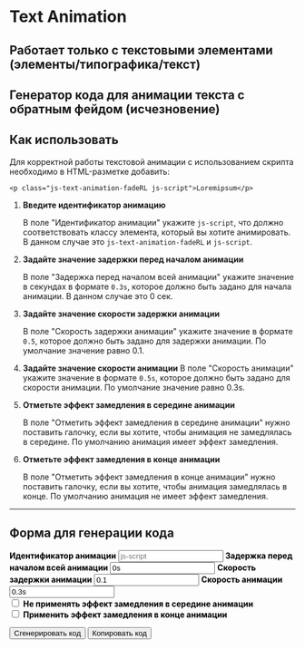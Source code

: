 # Text Animation

## Работает только с текстовыми элементами (элементы/типографика/текст)

## Генератор кода для анимации текста c обратным фейдом (исчезновение)

## Как использовать

Для корректной работы текстовой анимации с использованием скрипта необходимо в HTML-разметке добавить:
<!-- markdownlint-disable MD040 -->
```
<p class="js-text-animation-fadeRL js-script">Loremipsum</p>
```

1. **Введите идентификатор анимацию**

   В поле "Идентификатор анимации" укажите `js-script`, что должно соответствовать классу элемента, который вы хотите анимировать. В данном случае это `js-text-animation-fadeRL` и `js-script`.

2. **Задайте значение задержки перед началом анимации**

   В поле "Задержка перед началом всей анимации" укажите значение в секундах в формате `0.3s`, которое должно быть задано для начала анимации. В данном случае это 0 сек.

3. **Задайте значение скорости задержки анимации**

   В поле "Скорость задержки анимации" укажите значение в формате `0.5`, которое должно быть задано для задержки анимации. По умолчание значение равно 0.1.

4. **Задайте значение скорости анимации**
    В поле "Скорость анимации" укажите значение в формате `0.5s`, которое должно быть задано для скорости анимации. По умолчание значение равно 0.3s.

5. **Отметьте  эффект замедления в середине анимации**

   В поле "Отметить эффект замедления в середине анимации" нужно поставить галочку, если вы хотите, чтобы анимация не замедлялась в середине. По умолчанию анимация имеет эффект замедления.

6. **Отметьте  эффект замедления в конце анимации**

    В поле "Отметить эффект замедления в конце анимации" нужно поставить галочку, если вы хотите, чтобы анимация замедлялась в конце. По умолчанию анимация не имеет эффект замедления.

---

## Форма для генерации кода

<!-- markdownlint-disable MD041 -->
<!-- markdownlint-disable MD033 -->

<div id="fadeRL-generator">
  <label for="fadeRL-animationID" style="font-weight:bold; color: #000;">Идентификатор анимации</label>
  <input type="text" id="fadeRL-animationID" value="" placeholder="js-script">
  <label for="fadeRL-delayBeforeStart" style="font-weight:bold; color: #000;">Задержка перед началом всей анимации</label>
  <input type="text" id="fadeRL-delayBeforeStart" value="0s" placeholder="0s">
   <label for="fadeRL-animationDalay" style="font-weight:bold; color: #000;">Скорость задержки анимации</label>
  <input type="text" id="fadeRL-animationDalay" value="0.1" placeholder="0.01">
  <label for="fadeRL-animationSpeed" style="font-weight:bold; color: #000;">Скорость анимации</label>
  <input type="text" id="fadeRL-animationSpeed" value="0.3s" placeholder="0.3s">
  <div class="checkbox">
    <div class="checkbox_wrapper">
        <input type="checkbox" id="fadeRL-slowdownEffect" value="true">
        <label for="fadeRL-slowdownEffect" style="font-weight:bold; color: #000;">Не применять эффект замедления в середине анимации</label>
    </div>
    <div class="checkbox_wrapper">
        <input type="checkbox" id="fadeRL-endSlowdownEffect" value="false">
        <label for="fadeRL-endSlowdownEffect" style="font-weight:bold; color: #000;">Применить эффект замедления в конце анимации</label>
    </div>
  </div>

  <button id="generate-fadeRL">Сгенерировать код</button>
  <button id="copy-fadeRL">Копировать код</button>
  <h2 id="title" style="display: none">Пример сгенерированного кода</h2>
  <pre id="fadeRL-output"></pre>
</div>
